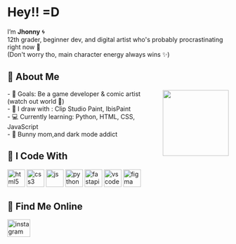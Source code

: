 <h1 align="left">Hey!! =D</h1>

<p align="left">
  I’m <strong>Jhonny</strong> 🌀<br>
  12th grader, beginner dev, and digital artist who's probably procrastinating right now 🫡<br>
  (Don't worry tho, main character energy always wins ✨)
</p>

###

<h2 align="left">👾 About Me</h2>

<img align="right" height="150" src="https://media1.giphy.com/media/v1.Y2lkPTc5MGI3NjExc2JoYndmMGZrdGZzanQxMHd2ZTdzcjZpMnpsamgzbWdjcm9tbGcxNyZlcD12MV9pbnRlcm5hbF9naWZfYnlfaWQmY3Q9Zw/lmkEiLl3pRTAqeULUl/giphy.gif" />

<p align="left">
- 🎯 Goals: Be a game developer & comic artist (watch out world 👀)<br>
- 🎨 I draw with : Clip Studio Paint, IbisPaint<br>
- 💻 Currently learning: Python, HTML, CSS, JavaScript<br>
- 🐇 Bunny mom,and dark mode addict
</p>

###

<h2 align="left">🧠 I Code With</h2>

<div align="left">
  <img src="https://cdn.jsdelivr.net/gh/devicons/devicon/icons/html5/html5-original.svg" height="40" alt="html5" />
  <img src="https://cdn.jsdelivr.net/gh/devicons/devicon/icons/css3/css3-original.svg" height="40" alt="css3" />
  <img src="https://cdn.jsdelivr.net/gh/devicons/devicon/icons/javascript/javascript-original.svg" height="40" alt="js" />
  <img src="https://cdn.jsdelivr.net/gh/devicons/devicon/icons/python/python-original.svg" height="40" alt="python" />
  <img src="https://cdn.jsdelivr.net/gh/devicons/devicon/icons/fastapi/fastapi-original.svg" height="40" alt="fastapi" />
  <img src="https://cdn.jsdelivr.net/gh/devicons/devicon/icons/vscode/vscode-original.svg" height="40" alt="vscode" />
  <img src="https://cdn.jsdelivr.net/gh/devicons/devicon/icons/figma/figma-original.svg" height="40" alt="figma" />
</div>

<h2 align="left">🔗 Find Me Online</h2>

<div align="left">
  <a href="https://www.instagram.com/jannahrafd/" target="_blank">
    <img src="https://raw.githubusercontent.com/maurodesouza/profile-readme-generator/master/src/assets/icons/social/instagram/default.svg" width="52" height="40" alt="instagram logo" />
  </a>
</div>
